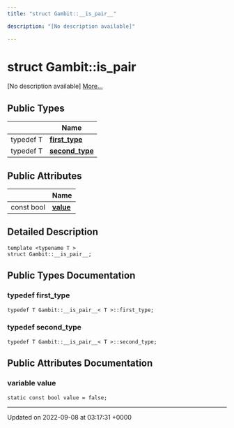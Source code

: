 ```yaml
---
title: "struct Gambit::__is_pair__"

description: "[No description available]"

---
```


# struct Gambit::__is_pair__



[No description available] [More...](#detailed-description)

## Public Types

|                | Name           |
| -------------- | -------------- |
| typedef T | **[first_type](/documentation/code/classes/structgambit_1_1____is__pair____/#typedef-first-type)**  |
| typedef T | **[second_type](/documentation/code/classes/structgambit_1_1____is__pair____/#typedef-second-type)**  |

## Public Attributes

|                | Name           |
| -------------- | -------------- |
| const bool | **[value](/documentation/code/classes/structgambit_1_1____is__pair____/#variable-value)**  |

## Detailed Description

```
template <typename T >
struct Gambit::__is_pair__;
```

## Public Types Documentation

### typedef first_type

```
typedef T Gambit::__is_pair__< T >::first_type;
```


### typedef second_type

```
typedef T Gambit::__is_pair__< T >::second_type;
```


## Public Attributes Documentation

### variable value

```
static const bool value = false;
```


-------------------------------

Updated on 2022-09-08 at 03:17:31 +0000